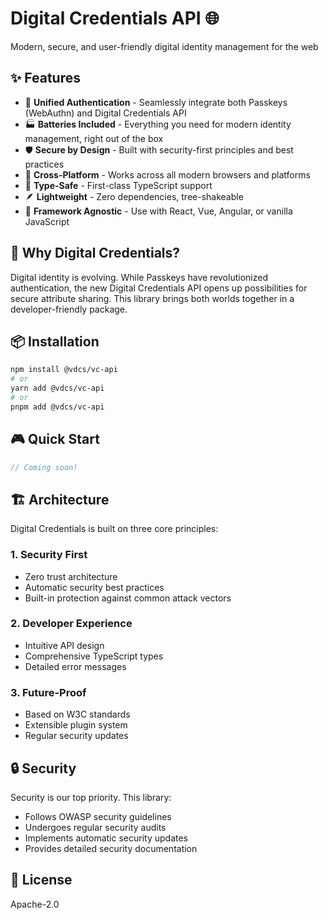# Digital Credentials API 🌐

Modern, secure, and user-friendly digital identity management for the web

## ✨ Features

- 🔐 **Unified Authentication** - Seamlessly integrate both Passkeys (WebAuthn) and Digital Credentials API
- 🏭 **Batteries Included** - Everything you need for modern identity management, right out of the box
- 🛡️ **Secure by Design** - Built with security-first principles and best practices
- 📱 **Cross-Platform** - Works across all modern browsers and platforms
- 🎯 **Type-Safe** - First-class TypeScript support
- 🪶 **Lightweight** - Zero dependencies, tree-shakeable
- 🔋 **Framework Agnostic** - Use with React, Vue, Angular, or vanilla JavaScript

## 🚀 Why Digital Credentials?

Digital identity is evolving. While Passkeys have revolutionized authentication, the new Digital Credentials API opens up possibilities for secure attribute sharing. This library brings both worlds together in a developer-friendly package.

## 📦 Installation

```bash
npm install @vdcs/vc-api
# or
yarn add @vdcs/vc-api
# or
pnpm add @vdcs/vc-api
```

## 🎮 Quick Start

```typescript
// Coming soon!
```

## 🏗️ Architecture

Digital Credentials is built on three core principles:

### 1. Security First

- Zero trust architecture
- Automatic security best practices
- Built-in protection against common attack vectors

### 2. Developer Experience

- Intuitive API design
- Comprehensive TypeScript types
- Detailed error messages

### 3. Future-Proof

- Based on W3C standards
- Extensible plugin system
- Regular security updates

## 🔒 Security

Security is our top priority. This library:

- Follows OWASP security guidelines
- Undergoes regular security audits
- Implements automatic security updates
- Provides detailed security documentation

## 📝 License

Apache-2.0
